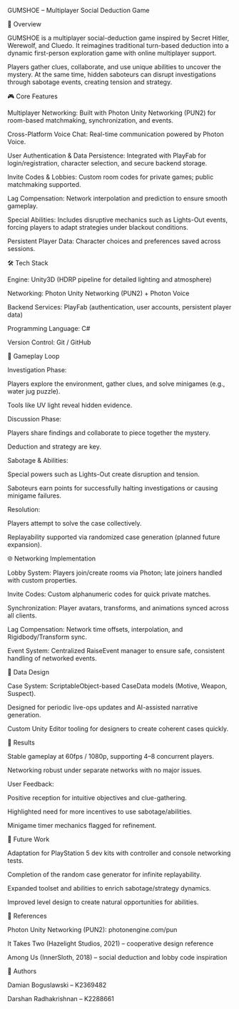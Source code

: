 GUMSHOE – Multiplayer Social Deduction Game

📖 Overview

GUMSHOE is a multiplayer social-deduction game inspired by Secret Hitler, Werewolf, and Cluedo.
It reimagines traditional turn-based deduction into a dynamic first-person exploration game with online multiplayer support.

Players gather clues, collaborate, and use unique abilities to uncover the mystery. At the same time, hidden saboteurs can disrupt investigations through sabotage events, creating tension and strategy.

🎮 Core Features

Multiplayer Networking: Built with Photon Unity Networking (PUN2) for room-based matchmaking, synchronization, and events.

Cross-Platform Voice Chat: Real-time communication powered by Photon Voice.

User Authentication & Data Persistence: Integrated with PlayFab for login/registration, character selection, and secure backend storage.

Invite Codes & Lobbies: Custom room codes for private games; public matchmaking supported.

Lag Compensation: Network interpolation and prediction to ensure smooth gameplay.

Special Abilities: Includes disruptive mechanics such as Lights-Out events, forcing players to adapt strategies under blackout conditions.

Persistent Player Data: Character choices and preferences saved across sessions.

🛠️ Tech Stack

Engine: Unity3D (HDRP pipeline for detailed lighting and atmosphere)

Networking: Photon Unity Networking (PUN2) + Photon Voice

Backend Services: PlayFab (authentication, user accounts, persistent player data)

Programming Language: C#

Version Control: Git / GitHub

🔑 Gameplay Loop

Investigation Phase:

Players explore the environment, gather clues, and solve minigames (e.g., water jug puzzle).

Tools like UV light reveal hidden evidence.

Discussion Phase:

Players share findings and collaborate to piece together the mystery.

Deduction and strategy are key.

Sabotage & Abilities:

Special powers such as Lights-Out create disruption and tension.

Saboteurs earn points for successfully halting investigations or causing minigame failures.

Resolution:

Players attempt to solve the case collectively.

Replayability supported via randomized case generation (planned future expansion).

🌐 Networking Implementation

Lobby System: Players join/create rooms via Photon; late joiners handled with custom properties.

Invite Codes: Custom alphanumeric codes for quick private matches.

Synchronization: Player avatars, transforms, and animations synced across all clients.

Lag Compensation: Network time offsets, interpolation, and Rigidbody/Transform sync.

Event System: Centralized RaiseEvent manager to ensure safe, consistent handling of networked events.

📂 Data Design

Case System: ScriptableObject-based CaseData models (Motive, Weapon, Suspect).

Designed for periodic live-ops updates and AI-assisted narrative generation.

Custom Unity Editor tooling for designers to create coherent cases quickly.

🧪 Results

Stable gameplay at 60fps / 1080p, supporting 4–8 concurrent players.

Networking robust under separate networks with no major issues.

User Feedback:

Positive reception for intuitive objectives and clue-gathering.

Highlighted need for more incentives to use sabotage/abilities.

Minigame timer mechanics flagged for refinement.

🚀 Future Work

Adaptation for PlayStation 5 dev kits with controller and console networking tests.

Completion of the random case generator for infinite replayability.

Expanded toolset and abilities to enrich sabotage/strategy dynamics.

Improved level design to create natural opportunities for abilities.

📜 References

Photon Unity Networking (PUN2): photonengine.com/pun

It Takes Two (Hazelight Studios, 2021) – cooperative design reference

Among Us (InnerSloth, 2018) – social deduction and lobby code inspiration

👥 Authors

Damian Boguslawski – K2369482

Darshan Radhakrishnan – K2288661
